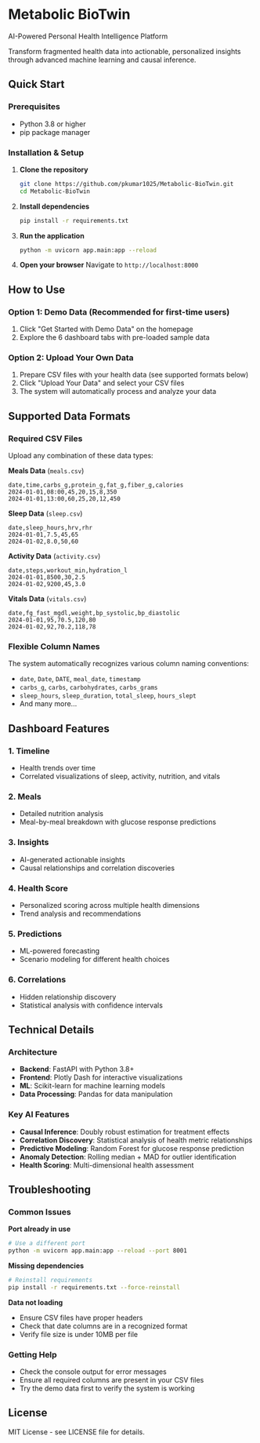 # Metabolic BioTwin

AI-Powered Personal Health Intelligence Platform

Transform fragmented health data into actionable, personalized insights through advanced machine learning and causal inference.

## Quick Start

### Prerequisites
- Python 3.8 or higher
- pip package manager

### Installation & Setup

1. **Clone the repository**
   ```bash
   git clone https://github.com/pkumar1025/Metabolic-BioTwin.git
   cd Metabolic-BioTwin
   ```

2. **Install dependencies**
   ```bash
   pip install -r requirements.txt
   ```

3. **Run the application**
   ```bash
   python -m uvicorn app.main:app --reload
   ```

4. **Open your browser**
   Navigate to `http://localhost:8000`

## How to Use

### Option 1: Demo Data (Recommended for first-time users)
1. Click "Get Started with Demo Data" on the homepage
2. Explore the 6 dashboard tabs with pre-loaded sample data

### Option 2: Upload Your Own Data
1. Prepare CSV files with your health data (see supported formats below)
2. Click "Upload Your Data" and select your CSV files
3. The system will automatically process and analyze your data

## Supported Data Formats

### Required CSV Files
Upload any combination of these data types:

**Meals Data** (`meals.csv`)
```csv
date,time,carbs_g,protein_g,fat_g,fiber_g,calories
2024-01-01,08:00,45,20,15,8,350
2024-01-01,13:00,60,25,20,12,450
```

**Sleep Data** (`sleep.csv`)
```csv
date,sleep_hours,hrv,rhr
2024-01-01,7.5,45,65
2024-01-02,8.0,50,60
```

**Activity Data** (`activity.csv`)
```csv
date,steps,workout_min,hydration_l
2024-01-01,8500,30,2.5
2024-01-02,9200,45,3.0
```

**Vitals Data** (`vitals.csv`)
```csv
date,fg_fast_mgdl,weight,bp_systolic,bp_diastolic
2024-01-01,95,70.5,120,80
2024-01-02,92,70.2,118,78
```

### Flexible Column Names
The system automatically recognizes various column naming conventions:
- `date`, `Date`, `DATE`, `meal_date`, `timestamp`
- `carbs_g`, `carbs`, `carbohydrates`, `carbs_grams`
- `sleep_hours`, `sleep_duration`, `total_sleep`, `hours_slept`
- And many more...

## Dashboard Features

### 1. Timeline
- Health trends over time
- Correlated visualizations of sleep, activity, nutrition, and vitals

### 2. Meals
- Detailed nutrition analysis
- Meal-by-meal breakdown with glucose response predictions

### 3. Insights
- AI-generated actionable insights
- Causal relationships and correlation discoveries

### 4. Health Score
- Personalized scoring across multiple health dimensions
- Trend analysis and recommendations

### 5. Predictions
- ML-powered forecasting
- Scenario modeling for different health choices

### 6. Correlations
- Hidden relationship discovery
- Statistical analysis with confidence intervals

## Technical Details

### Architecture
- **Backend**: FastAPI with Python 3.8+
- **Frontend**: Plotly Dash for interactive visualizations
- **ML**: Scikit-learn for machine learning models
- **Data Processing**: Pandas for data manipulation

### Key AI Features
- **Causal Inference**: Doubly robust estimation for treatment effects
- **Correlation Discovery**: Statistical analysis of health metric relationships
- **Predictive Modeling**: Random Forest for glucose response prediction
- **Anomaly Detection**: Rolling median + MAD for outlier identification
- **Health Scoring**: Multi-dimensional health assessment

## Troubleshooting

### Common Issues

**Port already in use**
```bash
# Use a different port
python -m uvicorn app.main:app --reload --port 8001
```

**Missing dependencies**
```bash
# Reinstall requirements
pip install -r requirements.txt --force-reinstall
```

**Data not loading**
- Ensure CSV files have proper headers
- Check that date columns are in a recognized format
- Verify file size is under 10MB per file

### Getting Help
- Check the console output for error messages
- Ensure all required columns are present in your CSV files
- Try the demo data first to verify the system is working

## License

MIT License - see LICENSE file for details.
